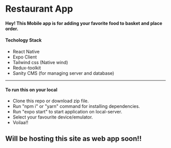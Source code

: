 # Restaurant App
#### Hey! This Mobile app is for adding your favorite food to basket and place order.

#### Techology Stack
* React Native
* Expo Client
* Tailwind css (Native wind)
* Redux-toolkit
* Sanity CMS (for managing server and database)

----

#### To run this on your local
* Clone this repo or download zip file.
* Run "npm i" or "yarn" command for installing dependencies.
* Run "expo start" to start application on local-server.
* Select your favourite device/emulator.
* Voilaa!!

## Will be hosting this site as web app soon!!
